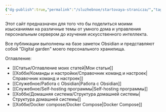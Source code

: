```yaml
---
{"dg-publish":true,"permalink":"/sluzhebnoe/startovaya-stranicza/","tags":["gardenEntry"],"created":"2024-09-02 20:49"}
---
```


Этот сайт предназначен для того что бы поделиться моими изысканиями на различные темы от умного дома и управления персональным сервером до изучения искусственного интеллекта.

Все публикации выполнены на базе заметок Obsidian и представляют собой "Digital garden" моего персонального хранилища.

Оглавление:
- [[Статьи/Оглавление моих статей\|Мои статьи]]
- [[Хобби/Команды и настройки/Справочник команд и настроек\|Справочник команд и настроек]]
- [[Служебное/Работа с Obsidian\|Работа с Obsidian]]
- [[Служебное/Self-hosting программы\|Self-hosting программы]]
- [[Хобби/Домашняя система/Структура домашней системы\|Структура домашней системы]]
- [[Хобби/Docker compose/Docker Compose\|Docker Compose]]